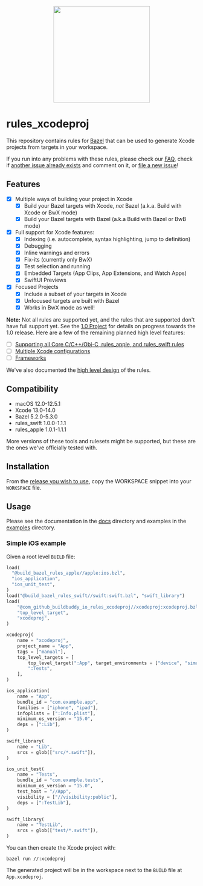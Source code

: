 <p align="center">
  <img src="https://user-images.githubusercontent.com/158658/161647598-223361dc-030d-431a-b4fe-d92592ed5530.png" height="255">
</p>

# rules_xcodeproj

This repository contains rules for [Bazel](https://bazel.build) that can be
used to generate Xcode projects from targets in your workspace.

If you run into any problems with these rules, please check our
[FAQ](/docs/faq.md), check if [another issue already exists][issues] and comment
on it, or [file a new issue][file-an-issue]!

[issues]: https://github.com/buildbuddy-io/rules_xcodeproj/issues
[file-an-issue]: https://github.com/buildbuddy-io/rules_xcodeproj/issues/new/choose

## Features

- [x] Multiple ways of building your project in Xcode
  - [x] Build your Bazel targets with Xcode, _not_ Bazel
    (a.k.a. Build with Xcode or BwX mode)
  - [x] Build your Bazel targets with Bazel (a.k.a Build with Bazel or BwB mode)
- [x] Full support for Xcode features:
  - [x] Indexing (i.e. autocomplete, syntax highlighting, jump to
    definition)
  - [x] Debugging
  - [x] Inline warnings and errors
  - [x] Fix-its (currently only BwX)
  - [x] Test selection and running
  - [x] Embedded Targets (App Clips, App Extensions, and Watch Apps)
  - [x] SwiftUI Previews
- [x] Focused Projects
  - [x] Include a subset of your targets in Xcode
  - [x] Unfocused targets are built with Bazel
  - [x] Works in BwX mode as well!

**Note:** Not all rules are supported yet, and the rules that are supported
don't have full support yet. See the
[1.0 Project](https://github.com/orgs/buildbuddy-io/projects/2/views/3)
for details on progress towards the 1.0 release. Here are a few of the remaining
planned high level features:

- [ ] [Supporting all Core C/C++/Obj-C, rules_apple, and rules_swift rules](https://github.com/buildbuddy-io/rules_xcodeproj/milestone/4)
- [ ] [Multiple Xcode configurations](https://github.com/buildbuddy-io/rules_xcodeproj/milestone/17)
- [ ] [Frameworks](https://github.com/buildbuddy-io/rules_xcodeproj/milestone/14)

We've also documented the [high level design](/doc/design/high-level.md) of the
rules.

## Compatibility

- macOS 12.0-12.5.1
- Xcode 13.0-14.0
- Bazel 5.2.0-5.3.0
- rules_swift 1.0.0-1.1.1
- rules_apple 1.0.1-1.1.1

More versions of these tools and rulesets might be supported, but these are the
ones we've officially tested with.

## Installation

From the
[release you wish to use](https://github.com/buildbuddy-io/rules_xcodeproj/releases),
copy the WORKSPACE snippet into your `WORKSPACE` file.

## Usage

Please see the documentation in the [docs](docs/README.md) directory and
examples in the [examples](examples/README.md) directory.

### Simple iOS example

Given a root level `BUILD` file:
```python
load(
  "@build_bazel_rules_apple//apple:ios.bzl",
  "ios_application",
  "ios_unit_test",
)
load("@build_bazel_rules_swift//swift:swift.bzl", "swift_library")
load(
    "@com_github_buildbuddy_io_rules_xcodeproj//xcodeproj:xcodeproj.bzl",
    "top_level_target",
    "xcodeproj",
)

xcodeproj(
    name = "xcodeproj",
    project_name = "App",
    tags = ["manual"],
    top_level_targets = [
        top_level_target(":App", target_environments = ["device", "simulator"]),
        ":Tests",
    ],
)

ios_application(
    name = "App",
    bundle_id = "com.example.app",
    families = ["iphone", "ipad"],
    infoplists = [":Info.plist"],
    minimum_os_version = "15.0",
    deps = [":Lib"],
)

swift_library(
    name = "Lib",
    srcs = glob(["src/*.swift"]),
)

ios_unit_test(
    name = "Tests",
    bundle_id = "com.example.tests",
    minimum_os_version = "15.0",
    test_host = "//App",
    visibility = ["//visibility:public"],
    deps = [":TestLib"],
)

swift_library(
    name = "TestLib",
    srcs = glob(["test/*.swift"]),
)
```

You can then create the Xcode project with:

```shell
bazel run //:xcodeproj
```

The generated project will be in the workspace next to the `BUILD` file at
`App.xcodeproj`.
